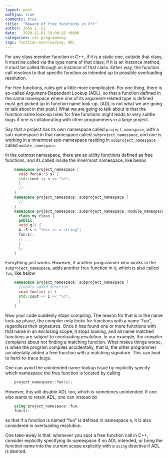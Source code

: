 ```yaml
---
layout: post
mathjax: true
comments: true
title:  "Beware of free functions in C++"
author: John Z. Li
date:   2020-11-01 19:00:18 +0800
categories: c++ programming
tags: function-overloading, ADL
---
```

For any class member function in C++,
if it is a static one, outside that class,
it must be called via the type name of that class;
if it is an instance method, it must be called through an instance of that class.
Either way, the function call resolves to that specific function
as intended up to possible overloading resolution.

For free functions, rules get a little more complicated.
For one thing, there is so-called Argument-Dependent Lookup (ADL),
so that a function defined in the same namespace
where one of its argument-related type is defined must
get picked up in function name look-up.
 (ADL is not what we are going to talk about in this post.)
What we are going to talk about is that
the function name look-up rules for free functions
might leads to very subtle bugs if one is collaborating with other programmers in a large project.

Say that a project has its own namespace called `project_namespace`,
with a sub-namespace in that namespace called `subproject_namespace`,
and one is working in a innermost sub-namespace residing in `subproject_namespace` called `module_namespace`.

In the outmost namespace, there are an utility functions defined as  free functions,
and its called inside the innermost namespace, like below.
```cpp
    namespace project_namespace {
      void fun(A::S s) {
      std::cout << s << "\n";
      }
      //…
    }
    namespace project_namespace::subproject_namespace {
      //…
    }
    namespace project_namespace::subproject_namespace::module_namespace {
      class my_class {
      public:
      void g() {
      A::S s = "this is a string";
      fun(s);
      //...
      }
      };
    }
```
Everything just works. However, if another programmer who works in the `subproject_namespace`,
adds another free function in it, which is also called `fun`, like below
```cpp
    namespace project_namespace::subproject_namespace {
      //newly added function
      void fun(int i) {
      std::cout << i << "\n";
      }
    }
```
Now your code suddenly stops compiling.
The reason for that is in the name look-up phase,
the compiler only looks for functions with a name “fun”, regardless their signatures.
Once it has found one or more functions with that name in an enclosing scope,
it stops looking, and all name matched functions are subject to overloading resolution.
In our example, the compiler complains about not finding a matching function.
What makes things worse, is when the program compiles accidentally,
that is, the other programmer accidentally added a free function with a matching signature.
This can lead to hard-to-trace bugs.

One can avoid the unintended name-lookup issue by explicitly
specify which namespace the free function is located by calling
```cpp
    project_namespace::fun(s);
```
However, this will disable ADL too, which is sometimes unintended.
If one also wants to retain ADL, one can instead do
```cpp
    using project_namespace::fun;
    fun(s);
```
so that if a function is named “fun” is defined in namespace `A`,
it is also considered in overloading resolution.

One take-away is that: whenever you spot a free function call in C++,
consider explicitly specifying its namespace if no ADL intended,
or bring the function name into the current scope explicitly with a `using` directive
if ADL is desired.

